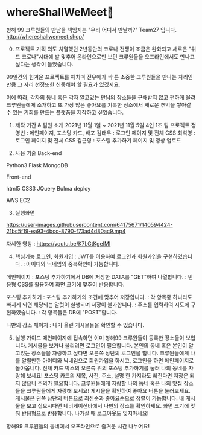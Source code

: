 # whereShallWeMeet🎈
항해 99 크루원들의 만남을 책임지는 "우리 어디서 만날까?" Team27 입니다.
http://whereshallwemeet.shop/


0. 프로젝트 기획 의도
치열했던 2년동안의 코로나 전쟁이 조금은 완화되고 새로운 "위드 코로나"시대에 발 맞추어
온라인으로만 보던 크루원들을 오프라인에서도 만나고 싶다는 생각이 들었습니다.

99일간의 힘겨운 프로젝트를 헤치며 전우애가 싹 튼 소중한 크루원들을 만나는 자리인 만큼
그 자리 선정또한 신중해야 할 필요가 있겠지요.

이에 따라, 각자의 동네 혹은 각자 알고있는 만남의 장소들을 구애받지 않고 편하게 올려 크루원들에게 소개하고
또 가장 많은 좋아요를 기록한 장소에서 새로운 추억을 쌓아갈 수 있는 기회를 만드는 플랫폼을 제작하고 싶었습니다.


1. 제작 기간 & 팀원 소개
2021년 11월 1일 ~ 2021년 11월 5일
4인 1조 팀 프로젝트
정영빈 : 메인페이지, 포스팅 카드, 배포
김태우 : 로그인 페이지 및 전체 CSS
최석영 : 로그인 페이지 및 전체 CSS
김근형 : 포스팅 추가하기 페이지 및 영상 업로드

2. 사용 기술
Back-end

Python3
Flask
MongoDB

Front-end

html5
CSS3
JQuery
Bulma
deploy

AWS EC2

3. 실행화면

https://user-images.githubusercontent.com/64175671/140594424-21bc5f19-ea93-4bcc-8790-f73ad4d80ac9.mp4


자세한 영상 : https://youtu.be/K7LGtKgeIMI

4. 핵심기능
로그인, 회원가입
: JWT를 이용하여 로그인과 회원가입을 구현하였습니다.
: 아이디와 닉네임의 중복확인이 가능합니다.

메인페이지
: 포스팅 추가하기에서 DB에 저장한 DATA를 "GET"하여 나열합니다.
: 반응형 CSS를 활용하여 화면 크기에 맞추어 반응합니다.

포스팅 추가하기
: 포스팅 추가하기의 조건에 맞추어 저장합니다.
: 각 항목중 하나라도 빠지게 되면 해당되는 알럿이 실행되며 저장이 불가합니다.
: 주소를 입력하여 지도에 구현하였습니다.
: 각 항목들은 DB에 "POST"합니다.

나만의 장소 페이지
: 내가 올린 게시물들을 확인할 수 있습니다.

5. 실행 가이드
메인페이지에 접속하면 이미 항해99 크루원들이 등록한 장소들이 보입니다.
게시물을 보거나 올리려면 로그인이 필요합니다.
본인의 동네 혹은 본인이 알고있는 장소들을 자랑하고 싶다면 오른쪽 상단의 로그인을 합니다.
크루원들에게 나를 알릴만한 아이디와 닉네임으로 회원가입을 하시고, 로그인을 하면 메인페이지로 돌아옵니다.
전체 카드 박스의 오른쪽 위의 포스팅 추가하기를 눌러 나의 동네를 자랑해 보세요!
포스팅 카드의 제목, 사진, 주소, 설명 한 가지라도 빠진다면 저장은 되지 않으니 주의가 필요합니다.
크루원들에게 자랑할 나의 동네 혹은 나의 맛집 장소들을 크루원들에게 자랑해 보세요!
게시물을 확인하여 좋아요 버튼을 눌러보세요.
게시물은 왼쪽 상단의 버튼으로 최신순과 좋아요순으로 정렬이 가능합니다.
내 게시물을 보고 싶으시다면 네비게이션바에서 나만의 장소를 확인하세요.
화면 크기에 맞춰 반응형으로 반응합니다.
나가실 때 로그아웃도 잊지마세요!


항해99 크루원들의 동네에서 오프라인으로 즐거운 시간 나누어요!
